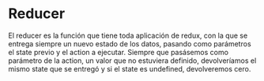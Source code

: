 # Reducer

El reducer es la función que tiene toda aplicación de redux, con la que se entrega siempre un nuevo estado de los datos, pasando como parámetros el state previo y el action a ejecutar.
Siempre que pasásemos como parámetro de la action, un valor que no estuviera definido, devolveríamos el mismo state que se entregó y si el state es undefined, devolveremos cero.
